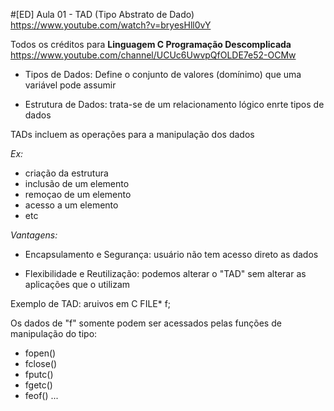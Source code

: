 
#[ED] Aula 01 - TAD (Tipo Abstrato de Dado)
https://www.youtube.com/watch?v=bryesHll0vY

Todos os créditos para **Linguagem C Programação Descomplicada**
https://www.youtube.com/channel/UCUc6UwvpQfOLDE7e52-OCMw

- Tipos de Dados: Define o conjunto de valores (domínimo) que uma variável pode assumir

- Estrutura de Dados: trata-se de um relacionamento lógico enrte tipos de dados

TADs incluem as operações para a manipulação dos dados

*Ex:*
- criação da estrutura
- inclusão de um elemento
- remoçao de um elemento
- acesso a um elemento
- etc

*Vantagens:*
- Encapsulamento e Segurança: usuário não tem acesso direto as dados

- Flexibilidade e Reutilização: podemos alterar o "TAD" sem alterar as aplicações que o utilizam

Exemplo de TAD: aruivos em C
FILE* f;

Os dados de "f" somente podem ser acessados pelas funções de manipulação do tipo:
- fopen()
- fclose()
- fputc()
- fgetc()
- feof()
...